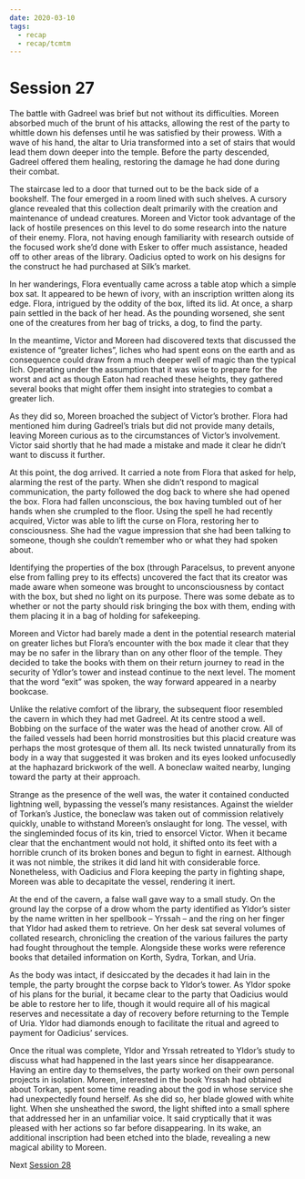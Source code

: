 ```yaml
---
date: 2020-03-10
tags:
  - recap
  - recap/tcmtm
---
```

# Session 27

The battle with Gadreel was brief but not without its difficulties. Moreen absorbed much of the brunt of his attacks, allowing the rest of the party to whittle down his defenses until he was satisfied by their prowess. With a wave of his hand, the altar to Uria transformed into a set of stairs that would lead them down deeper into the temple. Before the party descended, Gadreel offered them healing, restoring the damage he had done during their combat.

The staircase led to a door that turned out to be the back side of a bookshelf. The four emerged in a room lined with such shelves. A cursory glance revealed that this collection dealt primarily with the creation and maintenance of undead creatures. Moreen and Victor took advantage of the lack of hostile presences on this level to do some research into the nature of their enemy. Flora, not having enough familiarity with research outside of the focused work she’d done with Esker to offer much assistance, headed off to other areas of the library. Oadicius opted to work on his designs for the construct he had purchased at Silk’s market.

In her wanderings, Flora eventually came across a table atop which a simple box sat. It appeared to be hewn of ivory, with an inscription written along its edge. Flora, intrigued by the oddity of the box, lifted its lid. At once, a sharp pain settled in the back of her head. As the pounding worsened, she sent one of the creatures from her bag of tricks, a dog, to find the party.

In the meantime, Victor and Moreen had discovered texts that discussed the existence of “greater liches”, liches who had spent eons on the earth and as consequence could draw from a much deeper well of magic than the typical lich. Operating under the assumption that it was wise to prepare for the worst and act as though Eaton had reached these heights, they gathered several books that might offer them insight into strategies to combat a greater lich.

As they did so, Moreen broached the subject of Victor’s brother. Flora had mentioned him during Gadreel’s trials but did not provide many details, leaving Moreen curious as to the circumstances of Victor’s involvement. Victor said shortly that he had made a mistake and made it clear he didn’t want to discuss it further.

At this point, the dog arrived. It carried a note from Flora that asked for help, alarming the rest of the party. When she didn’t respond to magical communication, the party followed the dog back to where she had opened the box. Flora had fallen unconscious, the box having tumbled out of her hands when she crumpled to the floor. Using the spell he had recently acquired, Victor was able to lift the curse on Flora, restoring her to consciousness. She had the vague impression that she had been talking to someone, though she couldn’t remember who or what they had spoken about.

Identifying the properties of the box (through Paracelsus, to prevent anyone else from falling prey to its effects) uncovered the fact that its creator was made aware when someone was brought to unconsciousness by contact with the box, but shed no light on its purpose. There was some debate as to whether or not the party should risk bringing the box with them, ending with them placing it in a bag of holding for safekeeping.

Moreen and Victor had barely made a dent in the potential research material on greater liches but Flora’s encounter with the box made it clear that they may be no safer in the library than on any other floor of the temple. They decided to take the books with them on their return journey to read in the security of Ydlor’s tower and instead continue to the next level. The moment that the word “exit” was spoken, the way forward appeared in a nearby bookcase.

Unlike the relative comfort of the library, the subsequent floor resembled the cavern in which they had met Gadreel. At its centre stood a well. Bobbing on the surface of the water was the head of another crow. All of the failed vessels had been horrid monstrosities but this placid creature was perhaps the most grotesque of them all. Its neck twisted unnaturally from its body in a way that suggested it was broken and its eyes looked unfocusedly at the haphazard brickwork of the well. A boneclaw waited nearby, lunging toward the party at their approach.

Strange as the presence of the well was, the water it contained conducted lightning well, bypassing the vessel’s many resistances. Against the wielder of Torkan’s Justice, the boneclaw was taken out of commission relatively quickly, unable to withstand Moreen’s onslaught for long. The vessel, with the singleminded focus of its kin, tried to ensorcel Victor. When it became clear that the enchantment would not hold, it shifted onto its feet with a horrible crunch of its broken bones and begun to fight in earnest. Although it was not nimble, the strikes it did land hit with considerable force. Nonetheless, with Oadicius and Flora keeping the party in fighting shape, Moreen was able to decapitate the vessel, rendering it inert.

At the end of the cavern, a false wall gave way to a small study. On the ground lay the corpse of a drow whom the party identified as Yldor’s sister by the name written in her spellbook – Yrssah – and the ring on her finger that Yldor had asked them to retrieve. On her desk sat several volumes of collated research, chronicling the creation of the various failures the party had fought throughout the temple. Alongside these works were reference books that detailed information on Korth, Sydra, Torkan, and Uria.

As the body was intact, if desiccated by the decades it had lain in the temple, the party brought the corpse back to Yldor’s tower. As Yldor spoke of his plans for the burial, it became clear to the party that Oadicius would be able to restore her to life, though it would require all of his magical reserves and necessitate a day of recovery before returning to the Temple of Uria. Yldor had diamonds enough to facilitate the ritual and agreed to payment for Oadicius’ services.

Once the ritual was complete, Yldor and Yrssah retreated to Yldor’s study to discuss what had happened in the last years since her disappearance. Having an entire day to themselves, the party worked on their own personal projects in isolation. Moreen, interested in the book Yrssah had obtained about Torkan, spent some time reading about the god in whose service she had unexpectedly found herself. As she did so, her blade glowed with white light. When she unsheathed the sword, the light shifted into a small sphere that addressed her in an unfamiliar voice. It said cryptically that it was pleased with her actions so far before disappearing. In its wake, an additional inscription had been etched into the blade, revealing a new magical ability to Moreen.

Next
[Session 28](Recaps/Through%20Caverns%20Measureless%20to%20Man/Session%2028.md)